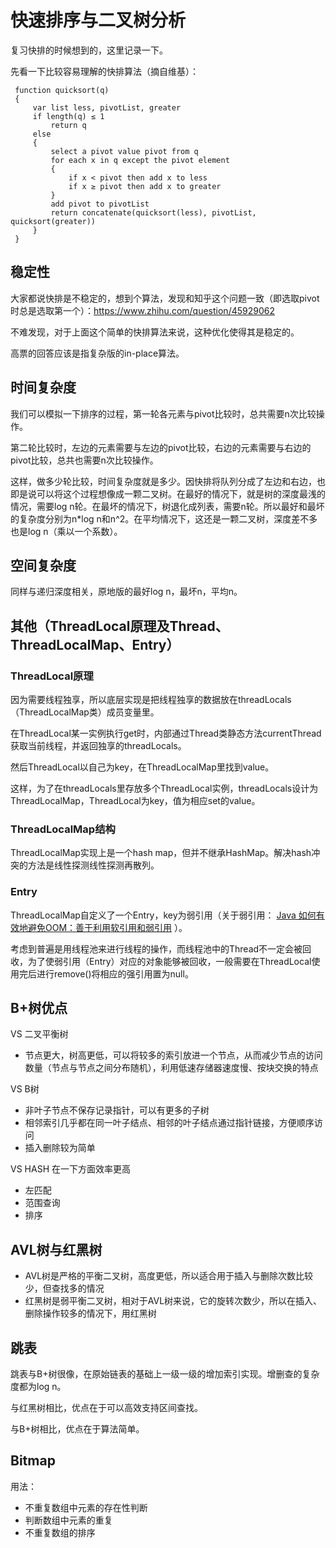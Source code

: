 # 快速排序与二叉树分析
复习快排的时候想到的，这里记录一下。

先看一下比较容易理解的快排算法（摘自维基）：

```
 function quicksort(q)
 {
     var list less, pivotList, greater
     if length(q) ≤ 1 
         return q
     else 
     {
         select a pivot value pivot from q
         for each x in q except the pivot element
         {
             if x < pivot then add x to less
             if x ≥ pivot then add x to greater
         }
         add pivot to pivotList
         return concatenate(quicksort(less), pivotList, quicksort(greater))
     }
 }
```

## 稳定性
大家都说快排是不稳定的，想到个算法，发现和知乎这个问题一致（即选取pivot时总是选取第一个）：https://www.zhihu.com/question/45929062

不难发现，对于上面这个简单的快排算法来说，这种优化使得其是稳定的。

高票的回答应该是指复杂版的in-place算法。

## 时间复杂度
我们可以模拟一下排序的过程，第一轮各元素与pivot比较时，总共需要n次比较操作。

第二轮比较时，左边的元素需要与左边的pivot比较，右边的元素需要与右边的pivot比较，总共也需要n次比较操作。

这样，做多少轮比较，时间复杂度就是多少。因快排将队列分成了左边和右边，也即是说可以将这个过程想像成一颗二叉树。在最好的情况下，就是树的深度最浅的情况，需要log n轮。在最坏的情况下，树退化成列表，需要n轮。所以最好和最坏的复杂度分别为n*log n和n^2。在平均情况下，这还是一颗二叉树，深度差不多也是log n（乘以一个系数）。

## 空间复杂度
同样与递归深度相关，原地版的最好log n，最坏n，平均n。

## 其他（ThreadLocal原理及Thread、ThreadLocalMap、Entry）

### ThreadLocal原理
因为需要线程独享，所以底层实现是把线程独享的数据放在threadLocals（ThreadLocalMap类）成员变量里。

在ThreadLocal某一实例执行get时，内部通过Thread类静态方法currentThread获取当前线程，并返回独享的threadLocals。

然后ThreadLocal以自己为key，在ThreadLocalMap里找到value。

这样，为了在threadLocals里存放多个ThreadLocal实例，threadLocals设计为ThreadLocalMap，ThreadLocal为key，值为相应set的value。

### ThreadLocalMap结构
ThreadLocalMap实现上是一个hash map，但并不继承HashMap。解决hash冲突的方法是线性探测线性探测再散列。

### Entry
ThreadLocalMap自定义了一个Entry，key为弱引用（关于弱引用： [Java 如何有效地避免OOM：善于利用软引用和弱引用](https://www.cnblogs.com/dolphin0520/p/3784171.html) ）。

考虑到普遍是用线程池来进行线程的操作，而线程池中的Thread不一定会被回收，为了使弱引用（Entry）对应的对象能够被回收，一般需要在ThreadLocal使用完后进行remove()将相应的强引用置为null。

## B+树优点
VS 二叉平衡树
- 节点更大，树高更低，可以将较多的索引放进一个节点，从而减少节点的访问数量（节点与节点之间分布随机），利用低速存储器速度慢、按块交换的特点

VS B树
- 非叶子节点不保存记录指针，可以有更多的子树
- 相邻索引几乎都在同一叶子结点、相邻的叶子结点通过指针链接，方便顺序访问
- 插入删除较为简单

VS HASH
在一下方面效率更高
- 左匹配
- 范围查询
- 排序

## AVL树与红黑树
- AVL树是严格的平衡二叉树，高度更低，所以适合用于插入与删除次数比较少，但查找多的情况
- 红黑树是弱平衡二叉树，相对于AVL树来说，它的旋转次数少，所以在插入、删除操作较多的情况下，用红黑树

## 跳表
跳表与B+树很像，在原始链表的基础上一级一级的增加索引实现。增删查的复杂度都为log n。

与红黑树相比，优点在于可以高效支持区间查找。

与B+树相比，优点在于算法简单。

## Bitmap
用法：
- 不重复数组中元素的存在性判断
- 判断数组中元素的重复
- 不重复数组的排序